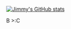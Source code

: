 [![Jimmy's GitHub stats](https://github-readme-stats.vercel.app/api?username=j1mmyzz&show_icons=true&theme=apprentice)](https://github.com/j1mmyzz/github-readme-stats)


B >:C
